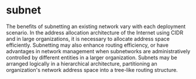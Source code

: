 # subnet

The benefits of subnetting an existing network vary with each deployment scenario. In the address allocation architecture of the Internet using CIDR and in large organizations, it is necessary to allocate address space efficiently. Subnetting may also enhance routing efficiency, or have advantages in network management when subnetworks are administratively controlled by different entities in a larger organization. Subnets may be arranged logically in a hierarchical architecture, partitioning an organization's network address space into a tree-like routing structure.
